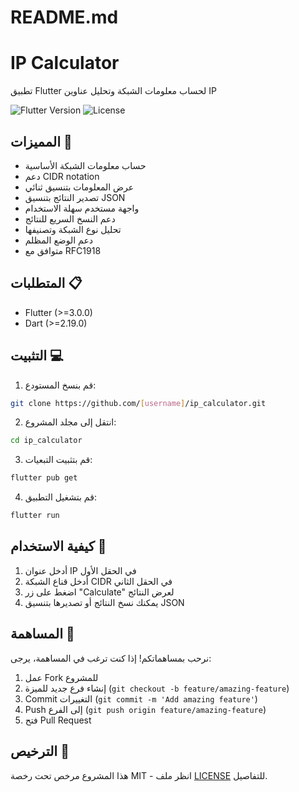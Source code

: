 # README.md
# IP Calculator

تطبيق Flutter لحساب معلومات الشبكة وتحليل عناوين IP

![Flutter Version](https://img.shields.io/badge/Flutter-3.0+-blue.svg)
![License](https://img.shields.io/badge/License-MIT-green.svg)

## المميزات 🚀

- حساب معلومات الشبكة الأساسية
- دعم CIDR notation
- عرض المعلومات بتنسيق ثنائي
- تصدير النتائج بتنسيق JSON
- واجهة مستخدم سهلة الاستخدام
- دعم النسخ السريع للنتائج
- تحليل نوع الشبكة وتصنيفها
- دعم الوضع المظلم
- متوافق مع RFC1918

## المتطلبات 📋

- Flutter (>=3.0.0)
- Dart (>=2.19.0)

## التثبيت 💻

1. قم بنسخ المستودع:
```bash
git clone https://github.com/[username]/ip_calculator.git
```

2. انتقل إلى مجلد المشروع:
```bash
cd ip_calculator
```

3. قم بتثبيت التبعيات:
```bash
flutter pub get
```

4. قم بتشغيل التطبيق:
```bash
flutter run
```

## كيفية الاستخدام 📱

1. أدخل عنوان IP في الحقل الأول
2. أدخل قناع الشبكة CIDR في الحقل الثاني
3. اضغط على زر "Calculate" لعرض النتائج
4. يمكنك نسخ النتائج أو تصديرها بتنسيق JSON

## المساهمة 🤝

نرحب بمساهماتكم! إذا كنت ترغب في المساهمة، يرجى:

1. عمل Fork للمشروع
2. إنشاء فرع جديد للميزة (`git checkout -b feature/amazing-feature`)
3. Commit التغييرات (`git commit -m 'Add amazing feature'`)
4. Push إلى الفرع (`git push origin feature/amazing-feature`)
5. فتح Pull Request

## الترخيص 📄

هذا المشروع مرخص تحت رخصة MIT - انظر ملف [LICENSE](LICENSE) للتفاصيل.

